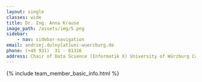 ```yaml
---
layout: single
classes: wide
title: Dr. Ing. Anna Krause
image_path: /assets/img/5.png
sidebar:
    - nav: sidebar-navigation
email: andrzej.dulny[at]uni-wuerzburg.de
phone: (+49 931)  31 - 81316
address: Chair of Data Science (Informatik X) University of Würzburg Campus Hubland Nord Emil-Fischer-Straße 50 97074 Würzburg Germany
---
```



{% include team_member_basic_info.html %}
